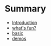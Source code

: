 # Summary

* [Introduction](README.md)
* [what's fun?](whats_fun/README.md)
* [basic](basic/README)
* [demos](demos/README)

